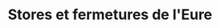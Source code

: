 ---
title: "Stores et fermetures de l'Eure"
url: /verneuil-sur-avre/stores-et-fermetures-de-leure/
shop: Jalousien
---